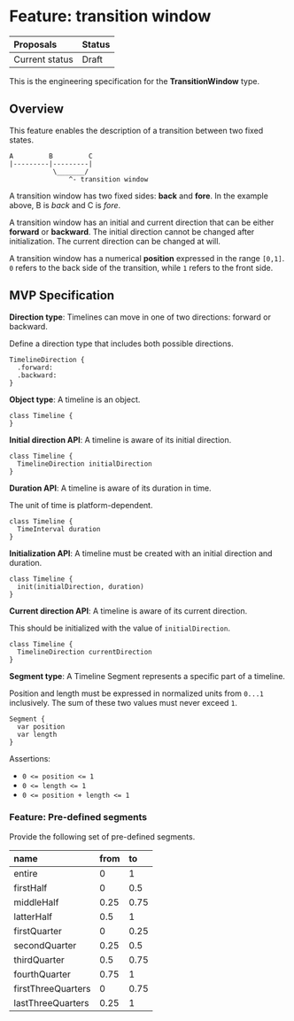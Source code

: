 # Feature: transition window

| Proposals | Status |
|:------------------|:-------|
| Current status | Draft |

This is the engineering specification for the **TransitionWindow** type.

## Overview

This feature enables the description of a transition between two fixed states.

```
A         B         C
|---------|---------|
           \_______/
               ^- transition window
```

A transition window has two fixed sides: **back** and **fore**. In the example above, B is *back* and C is *fore*.

A transition window has an initial and current direction that can be either **forward** or **backward**. The initial direction cannot be changed after initialization. The current direction can be changed at will.

A transition window has a numerical **position** expressed in the range `[0,1]`. `0` refers to the back side of the transition, while `1` refers to the front side.

## MVP Specification

**Direction type**: Timelines can move in one of two directions: forward or backward.

Define a direction type that includes both possible directions.

```
TimelineDirection {
  .forward:
  .backward:
}
```

**Object type**: A timeline is an object.

```
class Timeline {
}
```

**Initial direction API**: A timeline is aware of its initial direction.

```
class Timeline {
  TimelineDirection initialDirection
}
```

**Duration API**: A timeline is aware of its duration in time.

The unit of time is platform-dependent.

```
class Timeline {
  TimeInterval duration
}
```

**Initialization API**: A timeline must be created with an initial direction and duration.

```
class Timeline {
  init(initialDirection, duration)
}
```

**Current direction API**: A timeline is aware of its current direction.

This should be initialized with the value of `initialDirection`.

```
class Timeline {
  TimelineDirection currentDirection
}
```

**Segment type**: A Timeline Segment represents a specific part of a timeline.

Position and length must be expressed in normalized units from `0...1` inclusively. The sum of these two values must never exceed `1`.

```
Segment {
  var position
  var length
}
```

Assertions:

- `0 <= position <= 1`
- `0 <= length <= 1`
- `0 <= position + length <= 1`

### Feature: Pre-defined segments

Provide the following set of pre-defined segments.

| name | from | to |
|:---- |:---- |:-- |
| entire | 0 | 1 |
| firstHalf | 0 | 0.5 |
| middleHalf | 0.25 | 0.75 |
| latterHalf | 0.5 | 1 |
| firstQuarter | 0 | 0.25 |
| secondQuarter | 0.25 | 0.5 |
| thirdQuarter | 0.5 | 0.75 |
| fourthQuarter | 0.75 | 1 |
| firstThreeQuarters | 0 | 0.75 |
| lastThreeQuarters | 0.25 | 1 |
